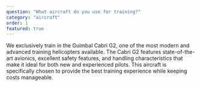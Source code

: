 ```yaml
---
question: "What aircraft do you use for training?"
category: "aircraft"
order: 1
featured: true
---
```


We exclusively train in the Guimbal Cabri G2, one of the most modern and advanced training helicopters available. The Cabri G2 features state-of-the-art avionics, excellent safety features, and handling characteristics that make it ideal for both new and experienced pilots. This aircraft is specifically chosen to provide the best training experience while keeping costs manageable.
